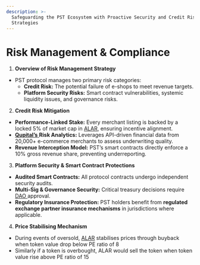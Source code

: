 ```yaml
---
description: >-
  Safeguarding the PST Ecosystem with Proactive Security and Credit Risk
  Strategies
---
```


# Risk Management & Compliance

1. **Overview of Risk Management Strategy**

* PST protocol manages two primary risk categories:
  * **Credit Risk:** The potential failure of e-shops to meet revenue targets.
  * **Platform Security Risks:** Smart contract vulnerabilities, systemic liquidity issues, and governance risks.

2. **Credit Risk Mitigation**

* **Performance-Linked Stake:** Every merchant listing is backed by a locked 5% of market cap in [ALAR](<../README (2).md#automated-liquidity-assurance-reserve-alar>), ensuring incentive alignment.
* [**Qupital’s** ](<../README (2).md#qupital>)**Risk Analytics:** Leverages API-driven financial data from 20,000+ e-commerce merchants to assess underwriting quality.
* **Revenue Interception Model:** PST’s smart contracts directly enforce a 10% gross revenue share, preventing underreporting.

3. **Platform Security & Smart Contract Protections**

* **Audited Smart Contracts:** All protocol contracts undergo independent security audits.
* **Multi-Sig & Governance Security:** Critical treasury decisions require [DAO ](<../README (2).md#dao-decentralized-autonomous-organization>)approval.
* **Regulatory Insurance Protection:** PST holders benefit from **regulated exchange partner insurance mechanisms** in jurisdictions where applicable.

4. **Price Stabilising Mechanism**

* During events of oversold, [ALAR](<../README (2).md#automated-liquidity-assurance-reserve-alar>) stabilises prices through buyback when token value drop below PE ratio of 8
* Similarly if a token is overbought, ALAR would sell the token when token value rise above PE ratio of 15
